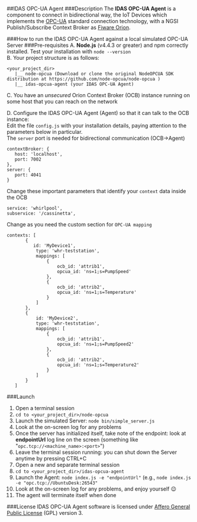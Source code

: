 ##IDAS OPC-UA Agent
###Description
The **IDAS OPC-UA Agent** is a component to connect in bidirectional way, the IoT Devices which implements the [OPC-UA](https://opcfoundation.org/about/opc-technologies/opc-ua/) standard connection technology, with a NGSI Publish/Subscribe Context Broker as [Fiware Orion](http://catalogue.fiware.org/enablers/publishsubscribe-context-broker-orion-context-broker).

###How to run the IDAS OPC-UA Agent against a local simulated OPC-UA Server
###Pre-requisites
A. **Node.js** (v4.4.3 or greater) and npm correctly installed. Test your installation with ```node --version```<br/>
B. Your project structure is as follows: <br/>
```
<your_project_dir>
   |__ node-opcua (Download or clone the original NodeOPCUA SDK distribution at https://github.com/node-opcua/node-opcua )
   |__ idas-opcua-agent (your IDAS OPC-UA Agent)
```

C. You have an _unsecured_ Orion Context Broker (OCB) instance running on some host that you can reach on the network<br/>

D. Configure the IDAS OPC-UA Agent (Agent) so that it can talk to the OCB instance:<br/>
Edit the file ```config.js``` with your installation details, paying attention to the parameters below in particular.<br/>
The ```server``` port is needed for bidirectional communication (OCB->Agent)<br/>
 ```
contextBroker: {
    host: 'localhost', 
    port: 7002
},
server: {
    port: 4041
}
```
Change these important parameters that identify your ```context``` data inside the OCB</br>
 ```
 service: 'whirlpool',
 subservice: '/cassinetta',

 ```
 Change as you need the custom section for ```OPC-UA mapping```
 ```
 contexts: [
        {
           id: 'MyDevice1',
            type: 'whr-teststation',
            mappings: [
                {
                    ocb_id: 'attrib1',
                    opcua_id: 'ns=1;s=PumpSpeed'
                },
                {
                    ocb_id: 'attrib2',
                    opcua_id: 'ns=1;s=Temperature'
                }
            ]
        },
        {
            id: 'MyDevice2',
            type: 'whr-teststation',
            mappings: [
                {
                    ocb_id: 'attrib1',
                    opcua_id: 'ns=1;s=PumpSpeed2'
                },
                {
                    ocb_id: 'attrib2',
                    opcua_id: 'ns=1;s=Temperature2'
                }
            ]
        }
    ]

 ```
###Launch
1. Open a terminal session
2. ```cd to <your_project_dir>/node-opcua```
3. Launch the simulated Server: ```node bin/simple_server.js```
4. Look at the on-screen log for any problems 
5. Once the server has initialized itself, take note of the endpoint: look at **endpointUrl** log line on the screen (something like "```opc.tcp://<machine_name>:<port>```")
6. Leave the terminal session running: you can shut down the Server anytime by pressing CTRL+C
7. Open a new and separate terminal session
8. ```cd to <your_project_dir>/idas-opcua-agent```
9. Launch the Agent: ```node index.js -e "endpointUrl"``` (e.g., ```node index.js -e "opc.tcp://UbuntuDesk:26543"```
10. Look at the on-screen log for any problems, and enjoy yourself :wink:
11. The agent will terminate itself when done

###License
IDAS OPC-UA Agent software is licensed under [Affero General Public License](http://www.gnu.org/licenses/agpl-3.0.html) (GPL) version 3.
